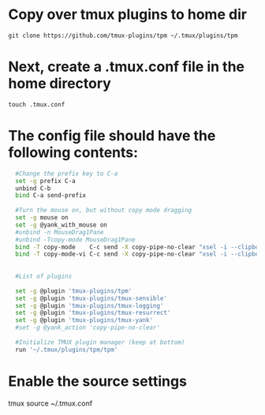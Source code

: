 # Copy over tmux plugins to home dir

`git clone https://github.com/tmux-plugins/tpm ~/.tmux/plugins/tpm`

# Next, create a .tmux.conf file in the home directory

`touch .tmux.conf`

# The config file should have the following contents:
```bash
  #Change the prefix key to C-a
  set -g prefix C-a
  unbind C-b
  bind C-a send-prefix
  
  #Turn the mouse on, but without copy mode dragging
  set -g mouse on
  set -g @yank_with_mouse on
  #unbind -n MouseDrag1Pane
  #unbind -Tcopy-mode MouseDrag1Pane
  bind -T copy-mode    C-c send -X copy-pipe-no-clear "xsel -i --clipboard"
  bind -T copy-mode-vi C-c send -X copy-pipe-no-clear "xsel -i --clipboard"
  
  
  #List of plugins
  
  set -g @plugin 'tmux-plugins/tpm'
  set -g @plugin 'tmux-plugins/tmux-sensible'
  set -g @plugin 'tmux-plugins/tmux-logging'
  set -g @plugin 'tmux-plugins/tmux-resurrect'
  set -g @plugin 'tmux-plugins/tmux-yank'
  #set -g @yank_action 'copy-pipe-no-clear'
  
  #Initialize TMUX plugin manager (keep at bottom)
  run '~/.tmux/plugins/tpm/tpm'
```

# Enable the source settings
tmux source ~/.tmux.conf
